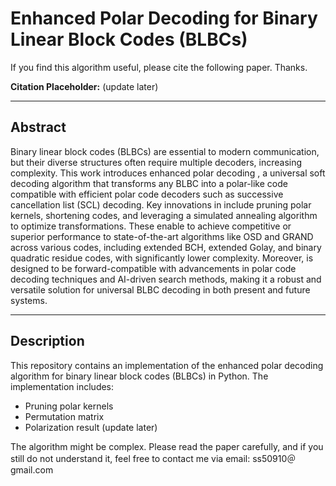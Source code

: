 # Enhanced Polar Decoding for Binary Linear Block Codes (BLBCs)

If you find this algorithm useful, please cite the following paper. Thanks.

**Citation Placeholder:**  (update later)

---

## Abstract

Binary linear block codes (BLBCs) are essential to modern communication, but their diverse structures often require multiple decoders, increasing complexity. This work introduces enhanced polar decoding , a universal soft decoding algorithm that transforms any BLBC into a polar-like code compatible with efficient polar code decoders such as successive cancellation list (SCL) decoding. Key innovations in include pruning polar kernels, shortening codes, and leveraging a simulated annealing algorithm to optimize transformations. These enable to achieve competitive or superior performance to state-of-the-art algorithms like OSD and GRAND across various codes, including extended BCH, extended Golay, and binary quadratic residue codes, with significantly lower complexity. Moreover,  is designed to be forward-compatible with advancements in polar code decoding techniques and AI-driven search methods, making it a robust and versatile solution for universal BLBC decoding in both present and future systems.

---

## Description

This repository contains an implementation of the enhanced polar decoding algorithm for binary linear block codes (BLBCs) in Python. The implementation includes:

- Pruning polar kernels
- Permutation matrix
- Polarization result (update later)

The algorithm might be complex. Please read the paper carefully, and if you still do not understand it, feel free to contact me via email: ss50910＠gmail.com



